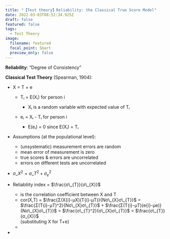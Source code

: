 ```yaml
---
title: "【Test theory】Reliability: the Classical True Score Model"
date: 2022-03-03T08:52:34.925Z
draft: false
featured: false
tags:
  - Test Theory
image:
  filename: featured
  focal_point: Smart
  preview_only: false
---
```

**Reliability**: “Degree of Consistency”

**Classical Test Theory** (Spearman, 1904):

* X = T + e

  * Tᵢ = E(Xᵢ) for person i

    * Xᵢ is a random variable with expected value of Tᵢ
  * eᵢ = Xᵢ - Tᵢ for person i

    * E(eᵢ) = 0 since E(Xᵢ) = Tᵢ
* Assumptions (at the populational level):

  * (unsystematic) measurement errors are random
  * mean error of measurement is zero
  * true scores & errors are uncorrelated
  * errors on different tests are uncorrelated
* $σ\_{X}^2 = σ\_{T}^2 + σ_{e}^2$
* Reliabliity index = $\frac{σ\_{T}}{σ\_{X}}$

  * is the correlation coefficient between X and T
  * cor(X,T) = $\frac{Σ(X{i}-μX)(T{i}-μT)}{Nσ\_{X}σ\_{T}}$ = $\frac{Σ(T{i}-μT)^2}{Nσ\_{X}σ\_{T}}$ + $\frac{Σ(T{i}-μT)(e{i}-μe)}{Nσ\_{X}σ\_{T}}$ = $\frac{σ\_{T}^2}{σ\_{X}σ\_{T}}$ = $\frac{σ\_{T}}{σ_{X}}$\
    (substituting X for T+e)
  *
*